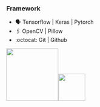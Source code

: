 ### Framework

* 🗣 Tensorflow | Keras | Pytorch
* 🖇️ OpenCV | Pillow
* :octocat: Git | Github


<a href="https://www.adamalston.com/"><img height="137.3px" src="https://github-readme-stats.vercel.app/api?username=ZeroSum0x00&hide_title=true&hide_border=true&show_icons=true&include_all_commits=true&count_private=true&line_height=21&text_color=000&icon_color=000&bg_color=0,ea6161,ffc64d,fffc4d,52fa5a&theme=graywhite" /><!-- wi*quL3fcV --><img height="70.3px" src="https://github-readme-stats.vercel.app/api/top-langs/?username=ZeroSum0x00&hide=html&hide_title=true&hide_border=true&layout=compact&langs_count=7&exclude_repo=comp426&text_color=000&icon_color=fff&bg_color=0,52fa5a,4dfcff,c64dff&theme=graywhite" /></a>

<!--### Hi there 👋 -->

<!--
**ZeroSum0x00/** is a ✨ _special_ ✨ repository because its `README.md` (this file) appears on your GitHub profile.

Here are some ideas to get you started:

- 🔭 I’m currently working on ...
- 🌱 I’m currently learning ...
- 👯 I’m looking to collaborate on ...
- 🤔 I’m looking for help with ...
- 💬 Ask me about ...
- 📫 How to reach me: ...
- 😄 Pronouns: ...
- ⚡ Fun fact: ...
-->
